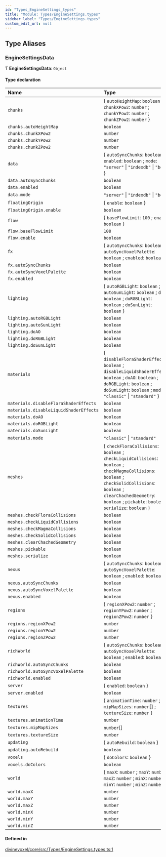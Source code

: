 ```yaml
---
id: "Types_EngineSettings_types"
title: "Module: Types/EngineSettings.types"
sidebar_label: "Types/EngineSettings.types"
custom_edit_url: null
---
```


## Type Aliases

### EngineSettingsData

Ƭ **EngineSettingsData**: `Object`

#### Type declaration

| Name | Type |
| :------ | :------ |
| `chunks` | \{ `autoHeightMap`: `boolean` ; `chunkXPow2`: `number` ; `chunkYPow2`: `number` ; `chunkZPow2`: `number`  } |
| `chunks.autoHeightMap` | `boolean` |
| `chunks.chunkXPow2` | `number` |
| `chunks.chunkYPow2` | `number` |
| `chunks.chunkZPow2` | `number` |
| `data` | \{ `autoSyncChunks`: `boolean` ; `enabled`: `boolean` ; `mode`: ``"server"`` \| ``"indexdb"`` \| ``"both"``  } |
| `data.autoSyncChunks` | `boolean` |
| `data.enabled` | `boolean` |
| `data.mode` | ``"server"`` \| ``"indexdb"`` \| ``"both"`` |
| `floatingOrigin` | \{ `enable`: `boolean`  } |
| `floatingOrigin.enable` | `boolean` |
| `flow` | \{ `baseFlowLimit`: ``100`` ; `enable`: `boolean`  } |
| `flow.baseFlowLimit` | ``100`` |
| `flow.enable` | `boolean` |
| `fx` | \{ `autoSyncChunks`: `boolean` ; `autoSyncVoxelPalette`: `boolean` ; `enabled`: `boolean`  } |
| `fx.autoSyncChunks` | `boolean` |
| `fx.autoSyncVoxelPalette` | `boolean` |
| `fx.enabled` | `boolean` |
| `lighting` | \{ `autoRGBLight`: `boolean` ; `autoSunLight`: `boolean` ; `doAO`: `boolean` ; `doRGBLight`: `boolean` ; `doSunLight`: `boolean`  } |
| `lighting.autoRGBLight` | `boolean` |
| `lighting.autoSunLight` | `boolean` |
| `lighting.doAO` | `boolean` |
| `lighting.doRGBLight` | `boolean` |
| `lighting.doSunLight` | `boolean` |
| `materials` | \{ `disableFloraShaderEffects`: `boolean` ; `disableLiquidShaderEffects`: `boolean` ; `doAO`: `boolean` ; `doRGBLight`: `boolean` ; `doSunLight`: `boolean` ; `mode`: ``"classic"`` \| ``"standard"``  } |
| `materials.disableFloraShaderEffects` | `boolean` |
| `materials.disableLiquidShaderEffects` | `boolean` |
| `materials.doAO` | `boolean` |
| `materials.doRGBLight` | `boolean` |
| `materials.doSunLight` | `boolean` |
| `materials.mode` | ``"classic"`` \| ``"standard"`` |
| `meshes` | \{ `checkFloraCollisions`: `boolean` ; `checkLiquidCollisions`: `boolean` ; `checkMagmaCollisions`: `boolean` ; `checkSolidCollisions`: `boolean` ; `clearChachedGeometry`: `boolean` ; `pickable`: `boolean` ; `serialize`: `boolean`  } |
| `meshes.checkFloraCollisions` | `boolean` |
| `meshes.checkLiquidCollisions` | `boolean` |
| `meshes.checkMagmaCollisions` | `boolean` |
| `meshes.checkSolidCollisions` | `boolean` |
| `meshes.clearChachedGeometry` | `boolean` |
| `meshes.pickable` | `boolean` |
| `meshes.serialize` | `boolean` |
| `nexus` | \{ `autoSyncChunks`: `boolean` ; `autoSyncVoxelPalette`: `boolean` ; `enabled`: `boolean`  } |
| `nexus.autoSyncChunks` | `boolean` |
| `nexus.autoSyncVoxelPalette` | `boolean` |
| `nexus.enabled` | `boolean` |
| `regions` | \{ `regionXPow2`: `number` ; `regionYPow2`: `number` ; `regionZPow2`: `number`  } |
| `regions.regionXPow2` | `number` |
| `regions.regionYPow2` | `number` |
| `regions.regionZPow2` | `number` |
| `richWorld` | \{ `autoSyncChunks`: `boolean` ; `autoSyncVoxelPalette`: `boolean` ; `enabled`: `boolean`  } |
| `richWorld.autoSyncChunks` | `boolean` |
| `richWorld.autoSyncVoxelPalette` | `boolean` |
| `richWorld.enabled` | `boolean` |
| `server` | \{ `enabled`: `boolean`  } |
| `server.enabled` | `boolean` |
| `textures` | \{ `animationTime`: `number` ; `mipMapSizes`: `number`[] ; `textureSize`: `number`  } |
| `textures.animationTime` | `number` |
| `textures.mipMapSizes` | `number`[] |
| `textures.textureSize` | `number` |
| `updating` | \{ `autoRebuild`: `boolean`  } |
| `updating.autoRebuild` | `boolean` |
| `voxels` | \{ `doColors`: `boolean`  } |
| `voxels.doColors` | `boolean` |
| `world` | \{ `maxX`: `number` ; `maxY`: `number` ; `maxZ`: `number` ; `minX`: `number` ; `minY`: `number` ; `minZ`: `number`  } |
| `world.maxX` | `number` |
| `world.maxY` | `number` |
| `world.maxZ` | `number` |
| `world.minX` | `number` |
| `world.minY` | `number` |
| `world.minZ` | `number` |

#### Defined in

[divinevoxel/core/src/Types/EngineSettings.types.ts:1](https://github.com/lucasdamianjohnson/DivineVoxelEngine/blob/596fa7391478620ed460dfb4856ff0a763b91c49/divinevoxel/core/src/Types/EngineSettings.types.ts#L1)

